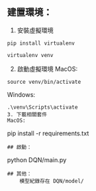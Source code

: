 ## 建置環境：
1. 安裝虛擬環境 
```
pip install virtualenv
```
```
virtualenv venv
```
2. 啟動虛擬環境
MacOS:
```
source venv/bin/activate
```
Windows:
```
.\venv\Scripts\activate
3. 下載相關套件
MacOS:
```
pip install -r requirements.txt
```
## 啟動：
```
python DQN/main.py
```
## 其他：
    模型紀錄存在 DQN/model/

